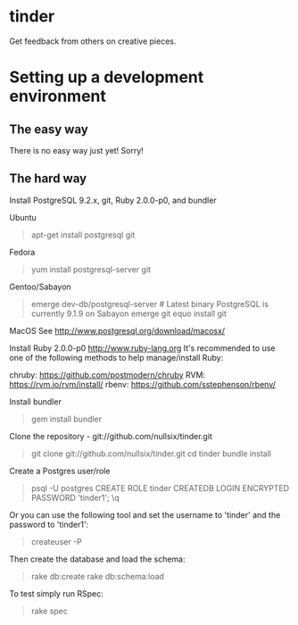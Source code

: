 tinder
======

Get feedback from others on creative pieces.

Setting up a development environment
====================================

The easy way
------------
There is no easy way just yet! Sorry!

The hard way
------------

Install PostgreSQL 9.2.x, git, Ruby 2.0.0-p0, and bundler

Ubuntu
> apt-get install postgresql git

Fedora
> yum install postgresql-server git

Gentoo/Sabayon
> emerge dev-db/postgresql-server  # Latest binary PostgreSQL is currently 9.1.9 on Sabayon
> emerge git
> equo install git

MacOS
See http://www.postgresql.org/download/macosx/

Install Ruby 2.0.0-p0 http://www.ruby-lang.org
It's recommended to use one of the following methods to help manage/install Ruby:

chruby: https://github.com/postmodern/chruby
RVM: https://rvm.io/rvm/install/
rbenv: https://github.com/sstephenson/rbenv/

Install bundler
> gem install bundler

Clone the repository - git://github.com/nullsix/tinder.git
> git clone git://github.com/nullsix/tinder.git
> cd tinder
> bundle install

Create a Postgres user/role
> psql -U postgres
> CREATE ROLE tinder CREATEDB LOGIN ENCRYPTED PASSWORD 'tinder1';
> \q

Or you can use the following tool and set the username to 'tinder' and the password to 'tinder1':
> createuser -P

Then create the database and load the schema:
> rake db:create
> rake db:schema:load

To test simply run RSpec:
> rake spec

